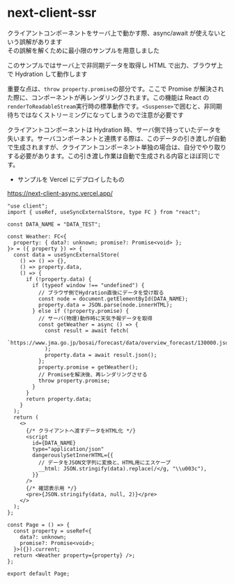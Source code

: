 # next-client-ssr

クライアントコンポーネントをサーバ上で動かす際、async/await が使えないという誤解があります  
その誤解を解くために最小限のサンプルを用意しました

このサンプルではサーバ上で非同期データを取得し HTML で出力、ブラウザ上で Hydration して動作します

重要な点は、`throw property.promise`の部分です。ここで Promise が解決された際に、コンポーネントが再レンダリングされます。この機能は React の`renderToReadableStream`実行時の標準動作です。`<Suspense>`で囲むと、非同期待ちではなくストリーミングになってしまうので注意が必要です

クライアントコンポーネントは Hydration 時、サーバ側で持っていたデータを失います。サーバコンポーネントと連携する際は、このデータの引き渡しが自動で生成されますが、クライアントコンポーネント単独の場合は、自分でやり取りする必要があります。この引き渡し作業は自動で生成される内容とほぼ同じです。

- サンプルを Vercel にデプロイしたもの

https://next-client-async.vercel.app/

```tsx
"use client";
import { useRef, useSyncExternalStore, type FC } from "react";

const DATA_NAME = "DATA_TEST";

const Weather: FC<{
  property: { data?: unknown; promise?: Promise<void> };
}> = ({ property }) => {
  const data = useSyncExternalStore(
    () => () => {},
    () => property.data,
    () => {
      if (!property.data) {
        if (typeof window !== "undefined") {
          // ブラウザ側でHydration直後にデータを受け取る
          const node = document.getElementById(DATA_NAME);
          property.data = JSON.parse(node.innerHTML);
        } else if (!property.promise) {
          // サーバ(物理)動作時に天気予報データを取得
          const getWeather = async () => {
            const result = await fetch(
              `https://www.jma.go.jp/bosai/forecast/data/overview_forecast/130000.json`
            );
            property.data = await result.json();
          };
          property.promise = getWeather();
          // Promiseを解決後、再レンダリングさせる
          throw property.promise;
        }
      }
      return property.data;
    }
  );
  return (
    <>
      {/* クライアントへ渡すデータをHTML化 */}
      <script
        id={DATA_NAME}
        type="application/json"
        dangerouslySetInnerHTML={{
          // データをJSON文字列に変換と、HTML用にエスケープ
          __html: JSON.stringify(data).replace(/</g, "\\u003c"),
        }}
      />
      {/* 確認表示用 */}
      <pre>{JSON.stringify(data, null, 2)}</pre>
    </>
  );
};

const Page = () => {
  const property = useRef<{
    data?: unknown;
    promise?: Promise<void>;
  }>({}).current;
  return <Weather property={property} />;
};

export default Page;
```
